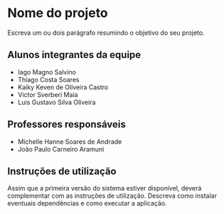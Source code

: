 # Nome do projeto

Escreva um ou dois parágrafo resumindo o objetivo do seu projeto.

## Alunos integrantes da equipe

* Iago Magno Salvino
* Thiago Costa Soares 
* Kaiky Keven de Oliveira Castro
* Victor Sverberi Maia
* Luis Gustavo Silva Oliveira


## Professores responsáveis

* Michelle Hanne Soares de Andrade
* João Paulo Carneiro Aramuni

## Instruções de utilização

Assim que a primeira versão do sistema estiver disponível, deverá complementar com as instruções de utilização. Descreva como instalar eventuais dependências e como executar a aplicação.
